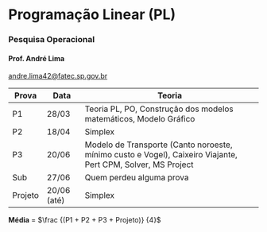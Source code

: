 # Programação Linear (PL)
 ### Pesquisa Operacional

#### Prof. André Lima
andre.lima42@fatec.sp.gov.br

|Prova| Data | Teoria
|--|--|--
| P1 | 28/03 | Teoria PL, PO, Construção dos modelos matemáticos, Modelo Gráfico
| P2 | 18/04 | Simplex
| P3 | 20/06 | Modelo de Transporte (Canto noroeste, mínimo custo e Vogel), Caixeiro Viajante, Pert CPM, Solver, MS Project
| Sub | 27/06 | Quem perdeu alguma prova
| Projeto | 20/06 (até) | Simplex

**Média** = $\frac {(P1 + P2 + P3 + Projeto)} {4}$

<!--stackedit_data:
eyJoaXN0b3J5IjpbLTEzMjEyNTI4MjAsMTYwMzc0MzM0MywxOT
Q3NjM4MjUzLC00MjMyMzUzNTgsODQzNjMyNDI5XX0=
-->